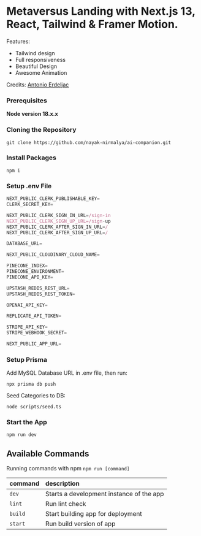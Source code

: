 # Metaversus Landing with Next.js 13, React, Tailwind & Framer Motion.

Features:

- Tailwind design
- Full responsiveness
- Beautiful Design
- Awesome Animation

Credits: [Antonio Erdeljac](https://github.com/adrianhajdin)

### Prerequisites

**Node version 18.x.x**

### Cloning the Repository

```shell
git clone https://github.com/nayak-nirmalya/ai-companion.git
```

### Install Packages

```shell
npm i
```

### Setup .env File

```js
NEXT_PUBLIC_CLERK_PUBLISHABLE_KEY=
CLERK_SECRET_KEY=

NEXT_PUBLIC_CLERK_SIGN_IN_URL=/sign-in
NEXT_PUBLIC_CLERK_SIGN_UP_URL=/sign-up
NEXT_PUBLIC_CLERK_AFTER_SIGN_IN_URL=/
NEXT_PUBLIC_CLERK_AFTER_SIGN_UP_URL=/

DATABASE_URL=

NEXT_PUBLIC_CLOUDINARY_CLOUD_NAME=

PINECONE_INDEX=
PINECONE_ENVIRONMENT=
PINECONE_API_KEY=

UPSTASH_REDIS_REST_URL=
UPSTASH_REDIS_REST_TOKEN=

OPENAI_API_KEY=

REPLICATE_API_TOKEN=

STRIPE_API_KEY=
STRIPE_WEBHOOK_SECRET=

NEXT_PUBLIC_APP_URL=
```

### Setup Prisma

Add MySQL Database URL in .env file, then run:

```shell
npx prisma db push
```

Seed Categories to DB:

```shell
node scripts/seed.ts
```

### Start the App

```shell
npm run dev
```

## Available Commands

Running commands with npm `npm run [command]`

| command | description                              |
| :------ | :--------------------------------------- |
| `dev`   | Starts a development instance of the app |
| `lint`  | Run lint check                           |
| `build` | Start building app for deployment        |
| `start` | Run build version of app                 |

